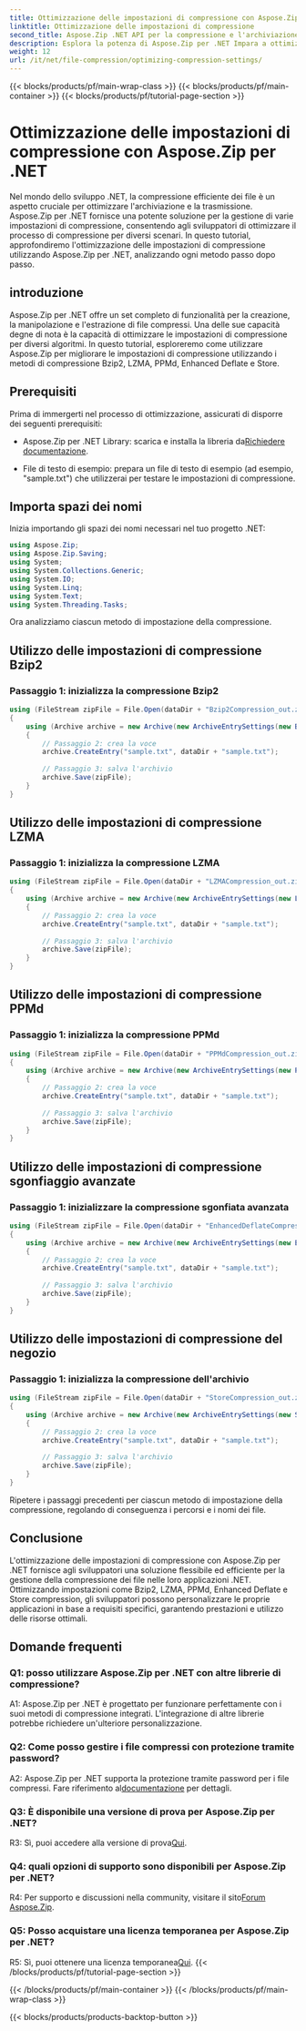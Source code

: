 ```yaml
---
title: Ottimizzazione delle impostazioni di compressione con Aspose.Zip per .NET
linktitle: Ottimizzazione delle impostazioni di compressione
second_title: Aspose.Zip .NET API per la compressione e l'archiviazione dei file
description: Esplora la potenza di Aspose.Zip per .NET Impara a ottimizzare le impostazioni di compressione passo dopo passo utilizzando i metodi Bzip2, LZMA, PPMd, Enhanced Deflate e Store. Migliora le tue applicazioni .NET con un'efficiente compressione dei file.
weight: 12
url: /it/net/file-compression/optimizing-compression-settings/
---
```


{{< blocks/products/pf/main-wrap-class >}}
{{< blocks/products/pf/main-container >}}
{{< blocks/products/pf/tutorial-page-section >}}

# Ottimizzazione delle impostazioni di compressione con Aspose.Zip per .NET

Nel mondo dello sviluppo .NET, la compressione efficiente dei file è un aspetto cruciale per ottimizzare l'archiviazione e la trasmissione. Aspose.Zip per .NET fornisce una potente soluzione per la gestione di varie impostazioni di compressione, consentendo agli sviluppatori di ottimizzare il processo di compressione per diversi scenari. In questo tutorial, approfondiremo l'ottimizzazione delle impostazioni di compressione utilizzando Aspose.Zip per .NET, analizzando ogni metodo passo dopo passo.

## introduzione

Aspose.Zip per .NET offre un set completo di funzionalità per la creazione, la manipolazione e l'estrazione di file compressi. Una delle sue capacità degne di nota è la capacità di ottimizzare le impostazioni di compressione per diversi algoritmi. In questo tutorial, esploreremo come utilizzare Aspose.Zip per migliorare le impostazioni di compressione utilizzando i metodi di compressione Bzip2, LZMA, PPMd, Enhanced Deflate e Store.

## Prerequisiti

Prima di immergerti nel processo di ottimizzazione, assicurati di disporre dei seguenti prerequisiti:

-  Aspose.Zip per .NET Library: scarica e installa la libreria da[Richiedere documentazione](https://reference.aspose.com/zip/net/).

- File di testo di esempio: prepara un file di testo di esempio (ad esempio, "sample.txt") che utilizzerai per testare le impostazioni di compressione.

## Importa spazi dei nomi

Inizia importando gli spazi dei nomi necessari nel tuo progetto .NET:

```csharp
using Aspose.Zip;
using Aspose.Zip.Saving;
using System;
using System.Collections.Generic;
using System.IO;
using System.Linq;
using System.Text;
using System.Threading.Tasks;
```

Ora analizziamo ciascun metodo di impostazione della compressione.

## Utilizzo delle impostazioni di compressione Bzip2

### Passaggio 1: inizializza la compressione Bzip2

```csharp
using (FileStream zipFile = File.Open(dataDir + "Bzip2Compression_out.zip", FileMode.Create))
{
    using (Archive archive = new Archive(new ArchiveEntrySettings(new Bzip2CompressionSettings())))
    {
        // Passaggio 2: crea la voce
        archive.CreateEntry("sample.txt", dataDir + "sample.txt");
        
        // Passaggio 3: salva l'archivio
        archive.Save(zipFile);
    }
}
```

## Utilizzo delle impostazioni di compressione LZMA

### Passaggio 1: inizializza la compressione LZMA

```csharp
using (FileStream zipFile = File.Open(dataDir + "LZMACompression_out.zip", FileMode.Create))
{
    using (Archive archive = new Archive(new ArchiveEntrySettings(new LzmaCompressionSettings())))
    {
        // Passaggio 2: crea la voce
        archive.CreateEntry("sample.txt", dataDir + "sample.txt");
        
        // Passaggio 3: salva l'archivio
        archive.Save(zipFile);
    }
}
```

## Utilizzo delle impostazioni di compressione PPMd

### Passaggio 1: inizializza la compressione PPMd

```csharp
using (FileStream zipFile = File.Open(dataDir + "PPMdCompression_out.zip", FileMode.Create))
{
    using (Archive archive = new Archive(new ArchiveEntrySettings(new PPMdCompressionSettings())))
    {
        // Passaggio 2: crea la voce
        archive.CreateEntry("sample.txt", dataDir + "sample.txt");
        
        // Passaggio 3: salva l'archivio
        archive.Save(zipFile);
    }
}
```

## Utilizzo delle impostazioni di compressione sgonfiaggio avanzate

### Passaggio 1: inizializzare la compressione sgonfiata avanzata

```csharp
using (FileStream zipFile = File.Open(dataDir + "EnhancedDeflateCompression_out.zip", FileMode.Create))
{
    using (Archive archive = new Archive(new ArchiveEntrySettings(new EnhancedDeflateCompressionSettings())))
    {
        // Passaggio 2: crea la voce
        archive.CreateEntry("sample.txt", dataDir + "sample.txt");
        
        // Passaggio 3: salva l'archivio
        archive.Save(zipFile);
    }
}
```

## Utilizzo delle impostazioni di compressione del negozio

### Passaggio 1: inizializza la compressione dell'archivio

```csharp
using (FileStream zipFile = File.Open(dataDir + "StoreCompression_out.zip", FileMode.Create))
{
    using (Archive archive = new Archive(new ArchiveEntrySettings(new StoreCompressionSettings())))
    {
        // Passaggio 2: crea la voce
        archive.CreateEntry("sample.txt", dataDir + "sample.txt");
        
        // Passaggio 3: salva l'archivio
        archive.Save(zipFile);
    }
}
```

Ripetere i passaggi precedenti per ciascun metodo di impostazione della compressione, regolando di conseguenza i percorsi e i nomi dei file.

## Conclusione

L'ottimizzazione delle impostazioni di compressione con Aspose.Zip per .NET fornisce agli sviluppatori una soluzione flessibile ed efficiente per la gestione della compressione dei file nelle loro applicazioni .NET. Ottimizzando impostazioni come Bzip2, LZMA, PPMd, Enhanced Deflate e Store compression, gli sviluppatori possono personalizzare le proprie applicazioni in base a requisiti specifici, garantendo prestazioni e utilizzo delle risorse ottimali.

## Domande frequenti

### Q1: posso utilizzare Aspose.Zip per .NET con altre librerie di compressione?

A1: Aspose.Zip per .NET è progettato per funzionare perfettamente con i suoi metodi di compressione integrati. L'integrazione di altre librerie potrebbe richiedere un'ulteriore personalizzazione.

### Q2: Come posso gestire i file compressi con protezione tramite password?

 A2: Aspose.Zip per .NET supporta la protezione tramite password per i file compressi. Fare riferimento al[documentazione](https://reference.aspose.com/zip/net/) per dettagli.

### Q3: È disponibile una versione di prova per Aspose.Zip per .NET?

 R3: Sì, puoi accedere alla versione di prova[Qui](https://releases.aspose.com/).

### Q4: quali opzioni di supporto sono disponibili per Aspose.Zip per .NET?

R4: Per supporto e discussioni nella community, visitare il sito[Forum Aspose.Zip](https://forum.aspose.com/c/zip/37).

### Q5: Posso acquistare una licenza temporanea per Aspose.Zip per .NET?

 R5: Sì, puoi ottenere una licenza temporanea[Qui](https://purchase.aspose.com/temporary-license/).
{{< /blocks/products/pf/tutorial-page-section >}}

{{< /blocks/products/pf/main-container >}}
{{< /blocks/products/pf/main-wrap-class >}}

{{< blocks/products/products-backtop-button >}}

